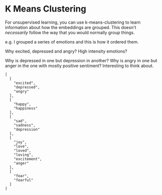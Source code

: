 # K Means Clustering

For unsupervised learning, you can use k-means-clustering to learn information about how the embeddings are grouped.
This doesn't *necessarily* follow the way that you would normally group things.

e.g. I grouped a series of emotions and this is how it ordered them.

Why excited, depressed and angry? High intensity emotions?

Why is depressed in one but depression in another? Why is angry in one but anger in the one with mostly positive sentiment?
Interesting to think about.

```
[
  [
    "excited",
    "depressed",
    "angry"
  ],
  [
    "happy",
    "happiness"
  ],
  [
    "sad",
    "sadness",
    "depression"
  ],
  [
    "joy",
    "love",
    "loved",
    "loving",
    "excitement",
    "anger"
  ],
  [
    "fear",
    "fearful"
  ]
]
```

